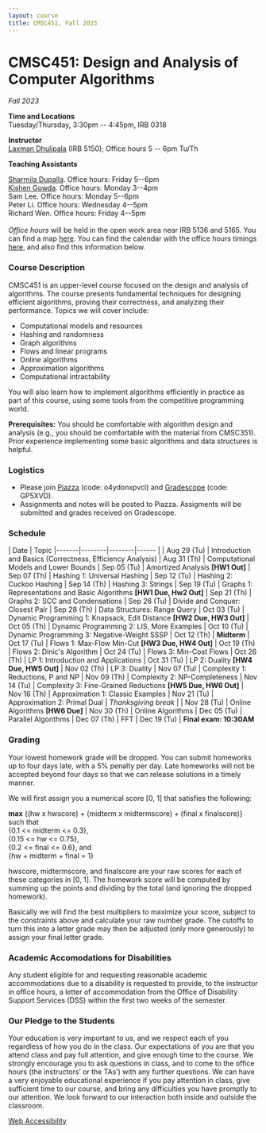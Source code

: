 ```yaml
---
layout: course
title: CMSC451, Fall 2023
---
```


# CMSC451: Design and Analysis of Computer Algorithms
*Fall 2023*


**Time and Locations**<br>Tuesday/Thursday, 3:30pm -- 4:45pm, IRB 0318<br>

**Instructor**<br>
[Laxman Dhulipala](https://www.cs.umd.edu/~laxman/) (IRB 5150); Office hours 5 -- 6pm Tu/Th

**Teaching Assistants**

[Sharmila Dupalla](https://trinity24.github.io/). Office hours: Friday 5--6pm<br>
[Kishen Gowda](https://www.cs.umd.edu/people/kishen19). Office hours: Monday 3--4pm<br>
Sam Lee. Office hours: Monday 5--6pm<br>
Peter Li. Office hours: Wednesday 4--5pm<br>
Richard Wen. Office hours: Friday 4--5pm<br>
<br>
*Office hours* will be held in the open work area near IRB 5136 and 5165. You can find a map [here](office_hours_loc.pdf).
You can find the calendar with the office hours timings
[here](https://docs.google.com/spreadsheets/d/1MaC2jqLBk6zpYGqCDl8m2H3ZRJp3Zyuq3ZgWVu_yV6k/edit#gid=0),
and also find this information below.

### Course Description

CMSC451 is an upper-level course focused on the design and analysis of algorithms. The course presents fundamental techniques for designing efficient algorithms, proving their correctness, and analyzing their performance. Topics we will cover include:

- Computational models and resources
- Hashing and randomness
- Graph algorithms
- Flows and linear programs
- Online algorithms
- Approximation algorithms
- Computational intractability

You will also learn how to implement algorithms efficiently in practice as part of this course, using some tools from the competitive programming world.

**Prerequisites:**
You should be comfortable with algorithm design and analysis (e.g., you should be comfortable with the material from CMSC351).
Prior experience implementing some basic algorithms and data structures is helpful.


### Logistics

* Please join [Piazza](https://piazza.com/umd/fall2023/cmsc451section201) (code: o4ydonxpvcl) and [Gradescope](https://www.gradescope.com/courses/589298) (code: GP5XVD).
* Assignments and notes will be posted to Piazza. Assigments will be submitted and grades received on Gradescope.

### Schedule

| Date | Topic 
|-------|--------|--------|------ |
| Aug 29 (Tu) | Introduction and Basics (Correctness, Efficiency Analysis)
| Aug 31 (Th) | Computational Models and Lower Bounds
| Sep 05 (Tu) | Amortized Analysis **[HW1 Out]**
| Sep 07 (Th) | Hashing 1: Universal Hashing
| Sep 12 (Tu) | Hashing 2: Cuckoo Hashing
| Sep 14 (Th) | Hashing 3: Strings
| Sep 19 (Tu) | Graphs 1: Representations and Basic Algorithms **[HW1 Due, Hw2 Out]**
| Sep 21 (Th) | Graphs 2: SCC and Condensations
| Sep 26 (Tu) | Divide and Conquer: Closest Pair
| Sep 28 (Th) | Data Structures: Range Query
| Oct 03 (Tu) | Dynamic Programming 1: Knapsack, Edit Distance **[HW2 Due, HW3 Out]**
| Oct 05 (Th) | Dynamic Programming 2: LIS, More Examples
| Oct 10 (Tu) | Dynamic Programming 3: Negative-Weight SSSP 
| Oct 12 (Th) | **Midterm**
| Oct 17 (Tu) | Flows 1: Max-Flow Min-Cut **[HW3 Due, HW4 Out]**
| Oct 19 (Th) | Flows 2: Dinic's Algorithm
| Oct 24 (Tu) | Flows 3: Min-Cost Flows
| Oct 26 (Th) | LP 1: Introduction and Applications
| Oct 31 (Tu) | LP 2: Duality **[HW4 Due, HW5 Out]**
| Nov 02 (Th) | LP 3: Duality
| Nov 07 (Tu) | Complexity 1: Reductions, P and NP
| Nov 09 (Th) | Complexity 2: NP-Completeness
| Nov 14 (Tu) | Complexity 3: Fine-Grained Reductions  **[HW5 Due, HW6 Out]**
| Nov 16 (Th) | Approximation 1: Classic Examples
| Nov 21 (Tu) | Approximation 2: Primal Dual
| *Thanksgiving break* |
| Nov 28 (Tu) | Online Algorithms **[HW6 Due]**
| Nov 30 (Th) | Online Algorithms
| Dec 05 (Tu) | Parallel Algorithms
| Dec 07 (Th) | FFT
| Dec 19 (Tu) | **Final exam: 10:30AM**

### Grading

Your lowest homework grade will be dropped. You can submit homeworks
up to four days late, with a 5% penalty per day. Late homeworks will
not be accepted beyond four days so that we can release solutions in a
timely manner.

We will first assign you a numerical score [0, 1] that satisfies the following:

**max** {(hw x hwscore) + (midterm x midtermscore) + (final x finalscore)} such that <br>
{0.1 <= midterm <= 0.3}, <br>
{0.15 <= hw <= 0.75}, <br>
{0.2 <= final <= 0.6}, and <br>
{hw + midterm + final = 1}

hwscore, midtermscore, and finalscore are your raw scores for each of
these categories in [0, 1]. The homework score will be computed by
summing up the points and dividing by the total (and ignoring the
dropped homework).

Basically we will find the best multipliers to maximize your score,
subject to the constraints above and calculate your raw number grade.
The cutoffs to turn this into a letter grade may then be adjusted
(only more generously) to assign your final letter grade.


### Academic Accomodations for Disabilities

Any student eligible for and requesting reasonable academic accommodations due to a disability is requested to provide, to the instructor in office hours, a letter of accommodation from the Office of Disability Support Services (DSS) within the first two weeks of the semester.


### Our Pledge to the Students

Your education is very important to us, and we respect each of you regardless of how you do in the class. Our expectations of you are that you attend class and pay full attention, and give enough time to the course. We strongly encourage you to ask questions in class, and to come to the office hours (the instructors’ or the TAs’) with any further questions. We can have a very enjoyable educational experience if you pay attention in class, give sufficient time to our course, and bring any difficulties you have promptly to our attention. We look forward to our interaction both inside and outside the classroom.




[Web Accessibility](https://www.umd.edu/web-accessibility)

